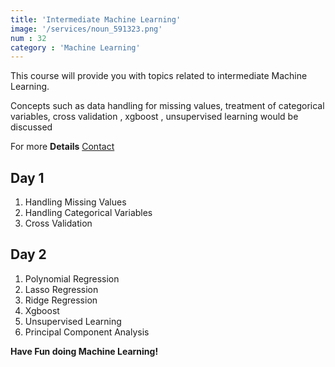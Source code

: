 ```yaml
---
title: 'Intermediate Machine Learning'
image: '/services/noun_591323.png' 
num : 32  
category : 'Machine Learning'
---
```


This course will provide you with topics related to intermediate Machine Learning.

Concepts such as data handling for missing values, treatment of categorical variables, cross validation , xgboost , unsupervised learning would be discussed           
        
             
For more **Details**   <a href="{{site.baseurl}}/contact" class="button">Contact</a>


## Day 1
1. Handling Missing Values
2. Handling Categorical Variables        
3. Cross Validation           


## Day 2                 
1. Polynomial Regression            
2. Lasso Regression       
3. Ridge Regression       
4. Xgboost      
5. Unsupervised Learning                    
5. Principal Component Analysis     


**Have Fun doing Machine Learning!**